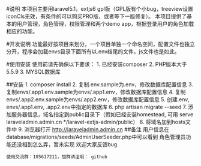 #说明
	本项目主要用laravel5.1，extjs6 gpl版（GPL版有个小bug，treeview设置iconCls无效，有条件的可以购买PRO版，或者等下一版修复）。
	本项目提供了基本的用户管理，角色管理，权限管理和两个demo app，根据登录用户的角色加载相应的功能。
	
#开发说明
	功能最好按项目来划分，一个项目单独一个命名空间，配置文件也独立分开，程序会加载envs目录下面所有以.env结尾的文件，js文件也是如此。
	
#使用安装
	使用前请先确保以下要求：
		1. 已经安装composer
		2. PHP版本大于5.5.9
		3. MYSQL数据库
		
##安装
	1. composer install
	2. 复制.env.sample为.env，修改数据库配置信息
	3. 复制envs/.app1.env.sample为envs/.app1.env，修改数据库配置信息
	4. 复制envs/.app2.env.sample为envs/.app2.env，修改数据库配置信息
	5. 创建.env, envs/.app1.env, .app2.env中指定的数据库
	6. php artisan migrate --seed
	7. 添加服务器信息，域名指定到public目录下（假如已经安装homestead, 可用 serve laraveladmin.admin.cn */laravel-extjs-admin/public）
	8. 将域名加到hosts文件中
	9. 浏览器打开 http://laraveladmin.admin.cn
##备注
	用户信息在 database/migrations/seeds/AdminUserSeeder.php中可以看到
	角色管理员功能还没相到怎么弄，暂未实现
	欢迎大家反馈bug
	
	使用交流群：105617211，加群请注明： github